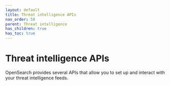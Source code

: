 ```yaml
---
layout: default
title: Threat intelligence APIs
nav_order: 50
parent: Threat intelligence
has_children: true
has_toc: true
---
```


# Threat intelligence APIs

OpenSearch provides several APIs that allow you to set up and interact with your threat intelligence feeds. 


